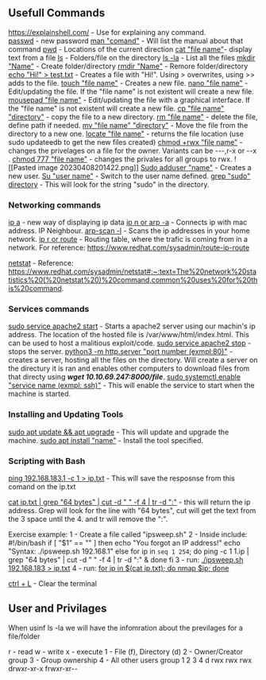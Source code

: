## Usefull Commands
https://explainshell.com/ - Use for explaining any command.  
<u>passwd</u> - new password
<u>man "comand"</u> - Will list the manual about that command
<u>pwd</u> - Locations of the current direction
<u>cat "file name"</u>- display text from a file
<u>ls</u> - Folders/file on the directory
<u>ls -la</u> - List all the files
<u>mkdir  "Name"</u> - Create folder/directory
<u>rmdir "Name"</u> - Remore folder/directory
<u>echo "Hi!" > test.txt</u> - Creates a file with "Hi!". Using > overwrites, using >> adds to the file. 
<u>touch "file name"</u> - Creates a new file.
<u>nano "file name"</u> - Edit/updating the file. If the "file name" is not existent will create a new file.
<u>mousepad "file name"</u> - Edit/updating the file with a graphical interface. If the "file name" is not existent will create a new file.
<u>cp "file name" "directory"</u>  - copy the file to a new directory.
<u>rm "file name"</u> - delete the file, define path if needed.
<u>mv "file name" "directory"</u> - Move the file from the directory to a new one.
<u>locate "file name"</u> - returns the file location (use sudo updateedb to get the new files created)
<u>chmod +rwx "file name"</u> - changes the privelages on a file for the owner. Variants can be ---,r-x or --x .
<u>chmod 777 "file name"</u> - changes the privales for all groups to rwx.
![[Pasted image 20230408201422.png]]
<u>Sudo adduser "name"</u> - Creates a new user.
<u>Su "user name"</u> - Switch to the user name defined. 
<u>grep  "sudo" directory</u> - This will look for the string "sudo" in the directory. 
### Networking commands
<u>ip a</u> -  new way of displaying ip data
<u>ip n or arp -a</u> - Connects ip with mac address. IP Neighbour.
<u>arp-scan -l</u> - Scans the ip addresses in your home network.
<u>ip r or route</u> -  Routing table, where the trafic is coming from in a network. For reference: https://www.redhat.com/sysadmin/route-ip-route

<u>netstat</u> - Reference: https://www.redhat.com/sysadmin/netstat#:~:text=The%20network%20statistics%20(%20netstat%20)%20command,common%20uses%20for%20this%20command.

### Services commands
<u>sudo service apache2 start</u> - Starts a apache2 server using our machin's ip address. The location of the hosted file is /var/www/html/index.html. This can be used to host a malitious exploit/code. 
<u>sudo service apache2 stop</u> - stops the server. 
<u>python3 -m http.server "port number (exmpl:80)"</u> - creates a server, hosting all the files on the directory. Will create a server on the directury it is ran and enables other computers to download files from that directy using 
***wget 10.10.69.247:8000/file***.
<u>sudo systemctl enable "service name (exmpl: ssh)"</u> - This will enable the service to start when the machine is started. 

### Installing and Updating Tools
<u>sudo apt update && apt upgrade</u> - This will update and upgrade the machine. 
<u>sudo apt install "name"</u> - Install the tool specified. 
 

### Scripting with Bash
<u>ping 192.168.183.1 -c 1 > ip.txt</u> - This will save the resposnse from this comand on the ip.txt

<u>cat ip.txt | grep "64 bytes" | cut -d " " -f 4 | tr -d ":"</u> - this will return the ip address. Grep will look for the line with "64 bytes", cut will get the text from the 3 space until the 4. and tr will remove the ":".

Exercise example: 
1 - Create a file called "ipsweep.sh"
2 - Inside include:
#!/bin/bash if [ "$1" == "" ] then echo "You forgot an IP address!" echo "Syntax: ./ipsweep.sh 192.168.1" else for ip in `seq 1 254`; do ping -c 1 $1.$ip | grep "64 bytes" | cut -d " " -f 4 | tr -d ":" & done fi
3 - run: <u>./ipsweep.sh 192.168.183 > ip.txt</u>
4 - run: <u>for ip in $(cat ip.txt); do nmap $ip; done</u>








<u>ctrl + L</u> - Clear the terminal


## User and Privilages
When usinf ls -la we will have the infomration about the previlages for a file/folder

r - read
w - write
x - execute
1 - File (f), Directory (d)
2 - Owner/Creator group 
3 - Group ownership
4 - All other users group
1  2     3     4
d rwx rwx rwx
drwxr-xr-x
frwxr-xr--

